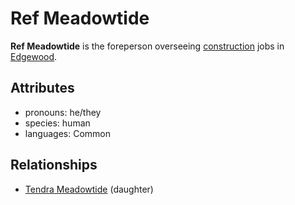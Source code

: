 # Ref Meadowtide

**Ref Meadowtide** is the foreperson overseeing [construction](../../../../organizations/edgewood-construction) jobs in [Edgewood](../../edgewood).

## Attributes

- pronouns: he/they
- species: human
- languages: Common

## Relationships

- [Tendra Meadowtide](../tendra-meadowtide) (daughter)
